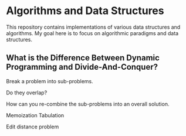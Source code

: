 # Algorithms and Data Structures

This repository contains implementations of various data structures and algorithms. My goal here is to focus on algorithmic paradigms and data structures.

## What is the Difference Between Dynamic Programming and Divide-And-Conquer?

Break a problem into sub-problems. 

Do they overlap? 

How can you re-combine the sub-problems into an overall solution.

Memoization 
Tabulation 

Edit distance problem
